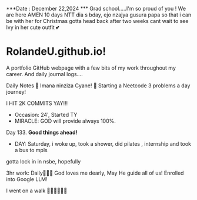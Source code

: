 ***Date : December 22,2024 *** Grad school.....I'm so proud of you !  We are here AMEN
10 days NTT dia s bday, ejo nzajya gusura papa so that i can be with her for Christmas gotta head back after two weeks cant wait to see Ivy in her cute outfit 💕
# RolandeU.github.io!

A portfolio GitHub webpage with a few bits of my work throughout my career. And daily journal logs....


Daily Notes
💚 Imana ninziza Cyane! 
💚 Starting a Neetcode 3 problems a day journey!

I HIT 2K COMMITS YAY!!!

- Occasion: 24', Started TY 
- MIRACLE: GOD will provide always 100%.

Day 133. **Good things ahead!** 
- DAY: Saturday, i woke up, took a shower, did pilates , internship and took a bus to mpls

gotta lock in in nsbe, hopefully 

3hr work: Daily💚💚💚
God loves me dearly, May He guide all of  us!
Enrolled into Google LLM! 

I went on a walk 💚💚💚💚💚💚
